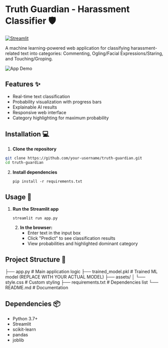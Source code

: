 # Truth Guardian - Harassment Classifier 🛡️

[![Streamlit](https://static.streamlit.io/badges/streamlit_badge_black_white.svg)](https://truthguardian.streamlit.app/)

A machine learning-powered web application for classifying harassment-related text into categories: Commenting, Ogling/Facial Expressions/Staring, and Touching/Groping.

![App Demo](https://via.placeholder.com/800x400.png?text=Truth+Guardian+Interface+Preview)

## Features ✨
- Real-time text classification
- Probability visualization with progress bars
- Explainable AI results
- Responsive web interface
- Category highlighting for maximum probability

## Installation 💻

1. **Clone the repository**
```bash
git clone https://github.com/your-username/truth-guardian.git
cd truth-guardian
```
2. **Install dependencies**
   ```
   pip install -r requirements.txt
   ```
## Usage 🚀
1. **Run the Streamlit app**
    ```
    streamlit run app.py
    ```
   2. **In the browser:**
      - Enter text in the input box
      - Click "Predict" to see classification results
      - View probabilities and highlighted dominant category
  ## Project Structure 📁
     
├── app.py              # Main application logic
├── trained_model.pkl   # Trained ML model (REPLACE WITH YOUR ACTUAL MODEL)
├── assets/
│   └── style.css       # Custom styling
├── requirements.txt    # Dependencies list
└── README.md           # Documentation

## Dependencies 📦
  - Python 3.7+
  - Streamlit
  - scikit-learn
  - pandas
  - joblib
